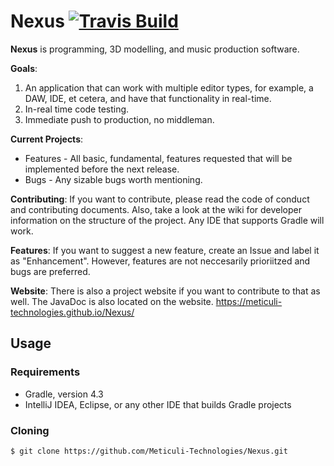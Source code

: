 # Nexus [![Travis Build](https://travis-ci.org/Meticuli-Technologies/Nexus.svg?branch=master)](https://travis-ci.org/Meticuli-Technologies/Nexus) 
**Nexus** is programming, 3D modelling, and music production software.

**Goals**: 
1. An application that can work with multiple editor types, for example, a DAW, IDE, et cetera, and have that functionality in real-time.
2. In-real time code testing.
3. Immediate push to production, no middleman.

**Current Projects**:
* Features - All basic, fundamental, features requested that will be implemented before the next release.
* Bugs - Any sizable bugs worth mentioning.

**Contributing**:
If you want to contribute, please read the code of conduct and contributing documents. Also, take a look at the wiki for developer information on the structure of the project. Any IDE that supports Gradle will work.

**Features**:
If you want to suggest a new feature, create an Issue and label it as "Enhancement". However, features are not neccesarily prioriitzed and bugs are preferred. 

**Website**:
There is also a project website if you want to contribute to that as well. 
The JavaDoc is also located on the website.
https://meticuli-technologies.github.io/Nexus/

## Usage
### Requirements
- Gradle, version 4.3
- IntelliJ IDEA, Eclipse, or any other IDE that builds Gradle projects
### Cloning
```
$ git clone https://github.com/Meticuli-Technologies/Nexus.git
```
